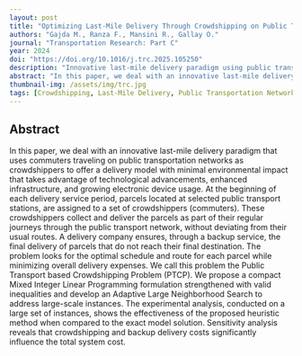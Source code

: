 ```yaml
---
layout: post
title: "Optimizing Last-Mile Delivery Through Crowdshipping on Public Transportation Networks"
authors: "Gajda M., Ranza F., Mansini R., Gallay O."
journal: "Transportation Research: Part C"
year: 2024
doi: "https://doi.org/10.1016/j.trc.2025.105250"
description: "Innovative last-mile delivery paradigm using public transportation networks and crowdshipping for sustainable urban logistics."
abstract: "In this paper, we deal with an innovative last-mile delivery paradigm that uses commuters traveling on public transportation networks as crowdshippers to offer a delivery model with minimal environmental impact that takes advantage of technological advancements, enhanced infrastructure, and growing electronic device usage. At the beginning of each delivery service period, parcels located at selected public transport stations, are assigned to a set of crowdshippers (commuters). These crowdshippers collect and deliver the parcels as part of their regular journeys through the public transport network, without deviating from their usual routes. A delivery company ensures, through a backup service, the final delivery of parcels that do not reach their final destination. The problem looks for the optimal schedule and route for each parcel while minimizing overall delivery expenses. We call this problem the Public Transport based Crowdshipping Problem (PTCP). We propose a compact Mixed Integer Linear Programming formulation strengthened with valid inequalities and develop an Adaptive Large Neighborhood Search to address large-scale instances. The experimental analysis, conducted on a large set of instances, shows the effectiveness of the proposed heuristic method when compared to the exact model solution. Sensitivity analysis reveals that crowdshipping and backup delivery costs significantly influence the total system cost."
thumbnail-img: /assets/img/trc.jpg
tags: [Crowdshipping, Last-Mile Delivery, Public Transportation Network, Adaptive Large Neighborhood Search, Branch-and-Cut]
---
```


## Abstract

In this paper, we deal with an innovative last-mile delivery paradigm that uses commuters traveling on public transportation networks as crowdshippers to offer a delivery model with minimal environmental impact that takes advantage of technological advancements, enhanced infrastructure, and growing electronic device usage. At the beginning of each delivery service period, parcels located at selected public transport stations, are assigned to a set of crowdshippers (commuters). These crowdshippers collect and deliver the parcels as part of their regular journeys through the public transport network, without deviating from their usual routes. A delivery company ensures, through a backup service, the final delivery of parcels that do not reach their final destination. The problem looks for the optimal schedule and route for each parcel while minimizing overall delivery expenses. We call this problem the Public Transport based Crowdshipping Problem (PTCP). We propose a compact Mixed Integer Linear Programming formulation strengthened with valid inequalities and develop an Adaptive Large Neighborhood Search to address large-scale instances. The experimental analysis, conducted on a large set of instances, shows the effectiveness of the proposed heuristic method when compared to the exact model solution. Sensitivity analysis reveals that crowdshipping and backup delivery costs significantly influence the total system cost.